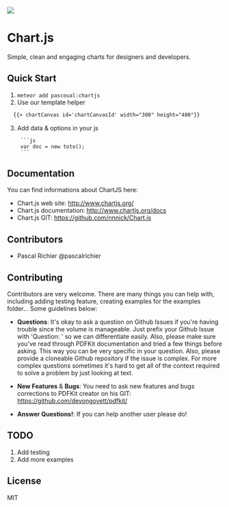 [![](http://tannerlinsley.com/memes/chartjs.gif)](http://www.chartjs.org/docs/)

Chart.js
============

Simple, clean and engaging charts for designers and developers.

## Quick Start
1. `meteor add pascoual:chartjs`
2. Use our template helper
```html
  {{> chartCanvas id='chartCanvasId' width="300" height="400"}}
```
3. Add data & options in your js


        ```js
        var doc = new toto();
        ```

## Documentation
You can find informations about ChartJS here:
* Chart.js web site: http://www.chartjs.org/
* Chart.js documentation: http://www.chartjs.org/docs
* Chart.js GIT: https://github.com/nnnick/Chart.js


## Contributors
* Pascal Richier @pascalrichier

## Contributing
Contributors are very welcome. There are many things you can help with,
including adding testing feature, creating examples for the examples folder...
Some guidelines below:

* **Questions**: It's okay to ask a question on Github Issues if you're
  having trouble since the volume is manageable. Just prefix your Github Issue with
  'Question: ' so we can differentiate easily. Also, please make sure you've read through
  PDFKit documentation and tried a few things before asking. This way you can be very
  specific in your question. Also, please provide a cloneable Github repository
  if the issue is complex. For more complex questions sometimes it's hard to get all of the context
  required to solve a problem by just looking at text.

* **New Features** & **Bugs**: You need to ask new features and bugs corrections to PDFKit creator
  on his GIT: https://github.com/devongovett/pdfkit/

* **Answer Questions!**: If you can help another user please do!

## TODO
1. Add testing
2. Add more examples

## License
MIT
